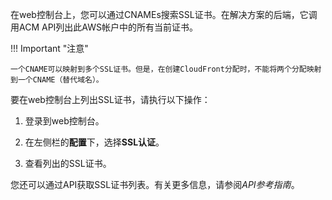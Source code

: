 在web控制台上，您可以通过CNAMEs搜索SSL证书。在解决方案的后端，它调用ACM API列出此AWS帐户中的所有当前证书。

!!! Important "注意"

    一个CNAME可以映射到多个SSL证书。但是，在创建CloudFront分配时，不能将两个分配映射到一个CNAME（替代域名）。 



要在web控制台上列出SSL证书，请执行以下操作：

1. 登录到web控制台。

2. 在左侧栏的**配置**下，选择**SSL认证**。

3. 查看列出的SSL证书。


您还可以通过API获取SSL证书列表。有关更多信息，请参阅*API参考指南*。

